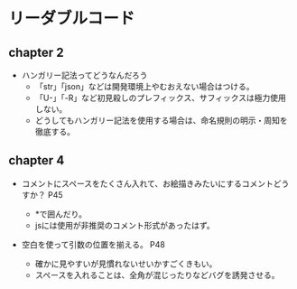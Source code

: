 # リーダブルコード

## chapter 2

- ハンガリー記法ってどうなんだろう
  - 「str」「json」などは開発環境上やむおえない場合はつける。
  - 「U-」「-R」など初見殺しのプレフィックス、サフィックスは極力使用しない。
  - どうしてもハンガリー記法を使用する場合は、命名規則の明示・周知を徹底する。

## chapter 4

- コメントにスペースをたくさん入れて、お絵描きみたいにするコメントどうすか？ P45
  - *で囲んだり。
  - jsには使用が非推奨のコメント形式があったはず。

- 空白を使って引数の位置を揃える。 P48
  - 確かに見やすいが見慣れないせいかすごくきもい。
  - スペースを入れることは、全角が混じったりなどバグを誘発させる。
